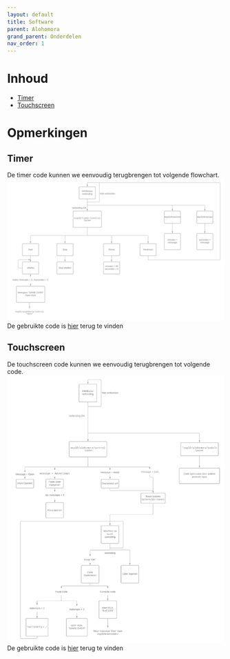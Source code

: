 ```yaml
---
layout: default
title: Software
parent: Alohomora
grand_parent: Onderdelen
nav_order: 1
---
```


# Inhoud 
- [Timer](#Timer)
- [Touchscreen](#Touchscreen)

# Opmerkingen

## Timer
De timer code kunnen we eenvoudig terugbrengen tot volgende flowchart.
![Timer-Flowchart](Timer_Code_Flowchart.png)
De gebruikte code is [hier](https://github.com/Project-ES-20-21/Timer/blob/main/src/main.cpp) terug te vinden

## Touchscreen
De touchscreen code kunnen we eenvoudig terugbrengen tot volgende code.
![Touchscreen-Flowchart](Touchscreen_schema.png)
De gebruikte code is [hier](https://github.com/Project-ES-20-21/Alohomora/blob/main/src/main.cpp) terug te vinden
